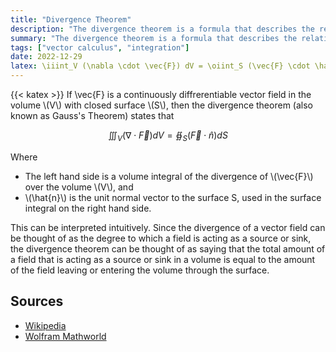 ```yaml
---
title: "Divergence Theorem"
description: "The divergence theorem is a formula that describes the relationship between the divergence of a vector field and the surface integral of the field over a closed surface."
summary: "The divergence theorem is a formula that describes the relationship between the divergence of a vector field and the surface integral of the field over a closed surface."
tags: ["vector calculus", "integration"]
date: 2022-12-29
latex: \iiint_V (\nabla \cdot \vec{F}) dV = \oiint_S (\vec{F} \cdot \hat{n}) dS
---
```


{{< katex >}}
If \vec{F} is a continuously diffrerentiable vector field in the volume \\(V\\) with closed surface \\(S\\), then the divergence theorem (also known as Gauss's Theorem) states that

$$ \iiint_V (\nabla \cdot \vec{F}) dV = \oiint_S (\vec{F} \cdot \hat{n}) dS $$

Where
* The left hand side is a volume integral of the divergence of \\(\vec{F}\\) over the volume \\(V\\), and
* \\(\hat{n}\\) is the unit normal vector to the surface S, used in the surface integral on the right hand side.

This can be interpreted intuitively. Since the divergence of a vector field can be thought of as the degree to which a field is acting as a source or sink, the divergence theorem can be thought of as saying that the total amount of a field that is acting as a source or sink in a volume is equal to the amount of the field leaving or entering the volume through the surface.

## Sources
- [Wikipedia](https://en.wikipedia.org/wiki/Divergence_theorem)
- [Wolfram Mathworld](https://mathworld.wolfram.com/DivergenceTheorem.html)
